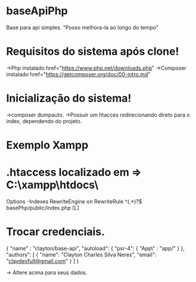 # baseApiPhp
Base para api simples. "Posso melhora-la ao longo do tempo"

# Requisitos do sistema após clone!
->Php instalado href="https://www.php.net/downloads.php"
->Composer instalado href="https://getcomposer.org/doc/00-intro.md"

# Inicialização do sistema!

->composer dumpauto.
->Possuir um htacces redirecionando direto para o index, dependendo do projeto.
# Exemplo Xampp
# .htaccess localizado em => C:\xampp\htdocs\

Options -Indexes
RewriteEngine on
RewriteRule ^(.*)?$ basePhp/public/index.php [L]

# Trocar credenciais.
{
    "name" : "clayton/base-api",
    "autoload": {
        "psr-4": {
            "App\\" : "app/"
        }
    },
    "authors": [
        {
            "name": "Clayton Charles Silva Neres",
            "email": "claydevfull@gmail.com"
        }
    ]
}

-> Altere acima para seus dados.
